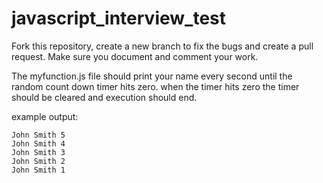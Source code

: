 # javascript_interview_test

Fork this repository, create a new branch to fix the bugs and create a pull request. Make sure you document and comment your work.

The myfunction.js file should print your name every second until the random count down timer hits zero. when the timer hits zero the timer should be cleared and execution should end.

example output:

```
John Smith 5
John Smith 4
John Smith 3
John Smith 2
John Smith 1
```

